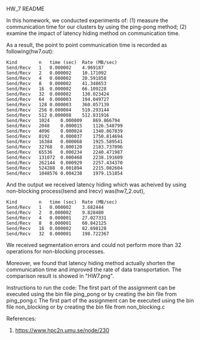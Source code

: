 HW_7 README

In this homework, we conducted experiments of:
(1) measure the communication time for our clusters by using the ping-pong method;
(2) examine the impact of latency hiding method on communication time.

As a result, the point to point communication time is recorded as following(hw7.out):

```
Kind		n	time (sec)	Rate (MB/sec)
Send/Recv	1	0.000002	4.969187
Send/Recv	2	0.000002	10.171092
Send/Recv	4	0.000002	20.591858
Send/Recv	8	0.000002	41.348653
Send/Recv	16	0.000002	66.109228
Send/Recv	32	0.000002	130.023424
Send/Recv	64	0.000003	194.049727
Send/Recv	128	0.000003	360.057139
Send/Recv	256	0.000004	510.293144
Send/Recv	512	0.000008	512.831916
Send/Recv	1024	0.000009	869.866794
Send/Recv	2048	0.000015	1126.548799
Send/Recv	4096	0.000024	1340.867839
Send/Recv	8192	0.000037	1750.814694
Send/Recv	16384	0.000068	1925.589541
Send/Recv	32768	0.000120	2183.737096
Send/Recv	65536	0.000234	2240.471987
Send/Recv	131072	0.000468	2238.191609
Send/Recv	262144	0.000929	2257.434370
Send/Recv	524288	0.001894	2215.082604
Send/Recv	1048576	0.004238	1979.151854
```
And the output we received latency hiding which was acheived by using non-blocking process(Isend and Irecv) was(hw7_2.out),

```
Kind		n	time (sec)	Rate (MB/sec)
Send/Recv	1	0.000002	3.682444
Send/Recv	2	0.000002	9.828480
Send/Recv	4	0.000001	27.027331
Send/Recv	8	0.000001	60.842125
Send/Recv	16	0.000002	82.698128
Send/Recv	32	0.000001	198.722367
```
We received segmentation errors and could not perform more than 32 operations for non-blocking processes.
 
Moreover, we found that latency hiding method actually shorten the communication time and improved the rate of data transportation. The comparison result is showed in "HW7.png".

Instructions to run the code:
The first part of the assignment can be executed using the bin file ping_pong or by creating the bin file from ping_pong.c
The first part of the assignment can be executed using the bin file non_blocking or by creating the bin file from non_blocking.c

References:
1. https://www.hpc2n.umu.se/node/230


